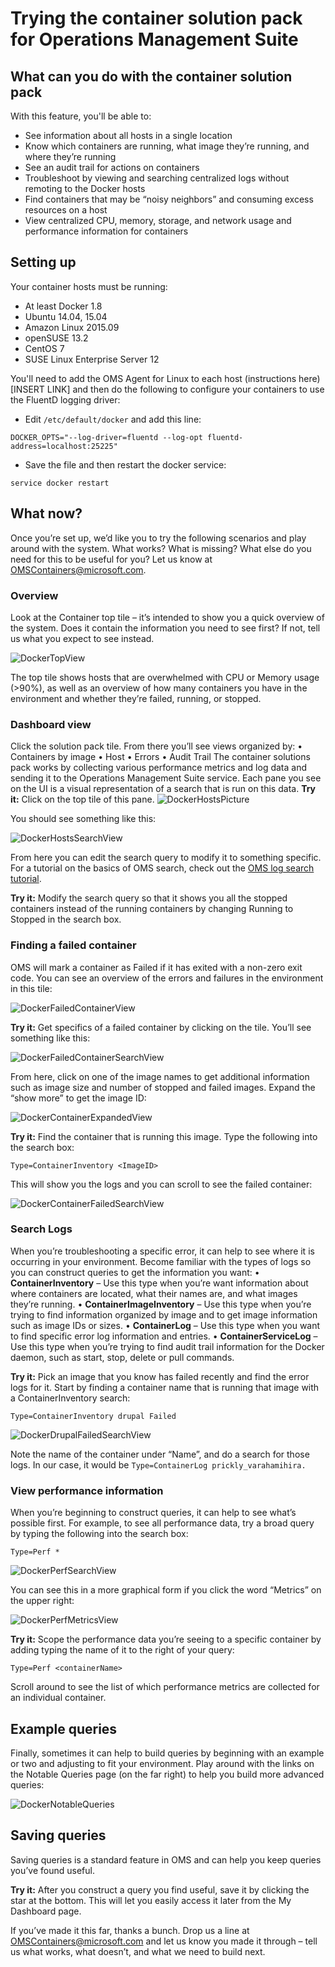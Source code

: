 # Trying the container solution pack for Operations Management Suite
## What can you do with the container solution pack
With this feature, you'll be able to:
* See information about all hosts in a single location 
* Know which containers are running, what image they’re running, and where they’re running 
* See an audit trail for actions on containers 
* Troubleshoot by viewing and searching centralized logs without remoting to the Docker hosts  
* Find containers that may be “noisy neighbors” and consuming excess resources on a host 
* View centralized CPU, memory, storage, and network usage and performance information for containers 

## Setting up
Your container hosts must be running:
* At least Docker 1.8
* Ubuntu 14.04, 15.04
* Amazon Linux 2015.09
* openSUSE 13.2
* CentOS 7
* SUSE Linux Enterprise Server 12

You'll need to add the OMS Agent for Linux to each host (instructions here)[INSERT LINK] and then do the following to configure your containers to use the FluentD logging driver:

* Edit `/etc/default/docker` and add this line:
```
DOCKER_OPTS="--log-driver=fluentd --log-opt fluentd-address=localhost:25225"
```
* Save the file and then restart the docker service:
```
service docker restart
```

## What now?
Once you’re set up, we’d like you to try the following scenarios and play around with the system. What works? What is missing? What else do you need for this to be useful for you? Let us know at OMSContainers@microsoft.com.

### Overview
Look at the Container top tile – it’s intended to show you a quick overview of the system. Does it contain the information you need to see first? If not, tell us what you expect to see instead.

![DockerTopView]()

The top tile shows hosts that are overwhelmed with CPU or Memory usage (>90%), as well as an overview of how many containers you have in the environment and whether they’re failed, running, or stopped. 

### Dashboard view 
Click the solution pack tile. From there you’ll see views organized by: 
•	Containers by image
•	Host
•	Errors
•	Audit Trail
The container solutions pack works by collecting various performance metrics and log data and sending it to the Operations Management Suite service. Each pane you see on the UI is a visual representation of a search that is run on this data. 
**Try it:** Click on the top tile of this pane.
 ![DockerHostsPicture]()
 
You should see something like this:

![DockerHostsSearchView]()

From here you can edit the search query to modify it to something specific.  For a tutorial on the basics of OMS search, check out the [OMS log search tutorial](https://technet.microsoft.com/library/mt484120.aspx).

**Try it:** Modify the search query so that it shows you all the stopped containers instead of the running containers by changing Running to Stopped in the search box. 

### Finding a failed container
OMS will mark a container as Failed if it has exited with a non-zero exit code. You can see an overview of the errors and failures in the environment in this tile: 

![DockerFailedContainerView]()

**Try it:** Get specifics of a failed container by clicking on the tile. You’ll see something like this: 
 
![DockerFailedContainerSearchView]()
 
From here, click on one of the image names to get additional information such as image size and number of stopped and failed images. Expand the “show more” to get the image ID: 
 
![DockerContainerExpandedView]()

**Try it:** Find the container that is running this image. Type the following into the search box:  
```
Type=ContainerInventory <ImageID>
```
This will show you the logs and you can scroll to see the failed container: 

![DockerContainerFailedSearchView]()
 
### Search Logs
When you’re troubleshooting a specific error, it can help to see where it is occurring in your environment. Become familiar with the types of logs so you can construct queries to get the information you want: 
•	**ContainerInventory** – Use this type when you’re want information about where containers are located, what their names are, and what images they’re running. 
•	**ContainerImageInventory** – Use this type when you’re trying to find information organized by image and to get image information such as image IDs or sizes. 
•	**ContainerLog** – Use this type when you want to find specific error log information and entries.
•	**ContainerServiceLog** – Use this type when you’re trying to find audit trail information for the Docker daemon, such as start, stop, delete or pull commands.  

**Try it:** Pick an image that you know has failed recently and find the error logs for it. Start by finding a container name that is running that image with a ContainerInventory search: 

```
Type=ContainerInventory drupal Failed
```

![DockerDrupalFailedSearchView]()

Note the name of the container under “Name”, and do a search for those logs. In our case, it would be `Type=ContainerLog prickly_varahamihira.`

### View performance information
When you’re beginning to construct queries, it can help to see what’s possible first. For example, to see all performance data, try a broad query by typing the following into the search box: 
```
Type=Perf *
```

![DockerPerfSearchView]()

You can see this in a more graphical form if you click the word “Metrics” on the upper right:

![DockerPerfMetricsView]()

**Try it:** Scope the performance data you’re seeing to a specific container by adding typing the name of it to the right of your query:
```
Type=Perf <containerName> 
```
Scroll around to see the list of which performance metrics are collected for an individual container. 

## Example queries
Finally, sometimes it can help to build queries by beginning with an example or two and adjusting to fit your environment. Play around with the links on the Notable Queries page (on the far right) to help you build more advanced queries: 

![DockerNotableQueries]()

## Saving queries
Saving queries is a standard feature in OMS and can help you keep queries you’ve found useful.  

**Try it:** After you construct a query you find useful, save it by clicking the star at the bottom. This will let you easily access it later from the My Dashboard page.

If you’ve made it this far, thanks a bunch. Drop us a line at OMSContainers@microsoft.com and let us know you made it through – tell us what works, what doesn’t, and what we need to build next. 
